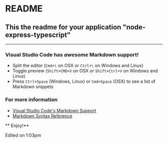 # README
## This the readme for your application "node-express-typescript" 
-------------------
### Visual Studio Code has *awesome* Markdown support!

* Split the editor (`Cmd+\` on OSX or `Ctrl+\` on Windows and Linux)
* Toggle preview (`Shift+CMD+V` on OSX or `Shift+Ctrl+V` on Windows and Linux)
* Press `Ctrl+Space` (Windows, Linux) or `Cmd+Space` (OSX) to see a list of Markdown snippets

### For more information
* [Visual Studio Code's Markdown Support](http://code.visualstudio.com/docs/languages/markdown)
* [Markdown Syntax Reference](http://daringfireball.net)

** Enjoy!**

Edited on 1:03pm